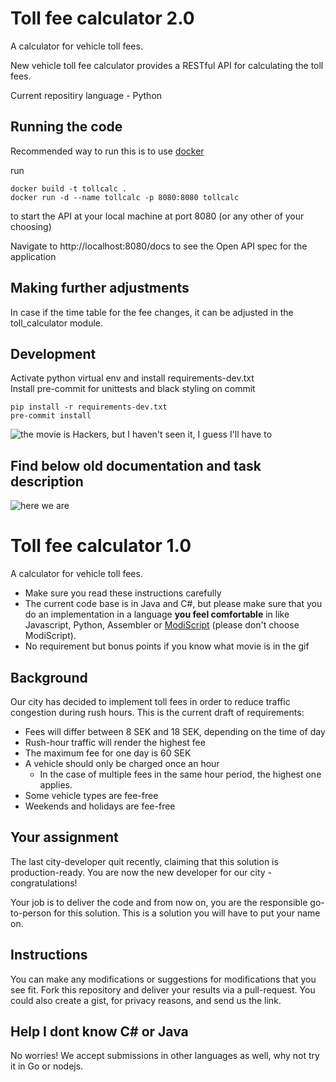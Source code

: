 # Toll fee calculator 2.0
A calculator for vehicle toll fees.

New vehicle toll fee calculator provides a RESTful API for calculating the toll fees. 

Current repositiry language - Python

## Running the code

Recommended way to run this is to use [docker](https://docs.docker.com/)

run 
```
docker build -t tollcalc .
docker run -d --name tollcalc -p 8080:8080 tollcalc
```
to start the API at your local machine at port 8080 (or any other of your choosing)

Navigate to http://localhost:8080/docs to see the Open API spec for the application

## Making further adjustments

In case if the time table for the fee changes, it can be adjusted in the toll_calculator module.

## Development

Activate python virtual env and install requirements-dev.txt  
Install pre-commit for unittests and black styling on commit 

```
pip install -r requirements-dev.txt
pre-commit install
```

![the movie is Hackers, but I haven't seen it, I guess I'll have to](https://i.giphy.com/media/v1.Y2lkPTc5MGI3NjExY29jdzFwYWF1MWU4d3J0ODUyM2YxZjUzamVkb3Fxa29nYjlkZGxjNyZlcD12MV9pbnRlcm5hbF9naWZfYnlfaWQmY3Q9Zw/aI7y2ZdVImJdhYOjLn/giphy.gif)

## Find below old documentation and task description 

![here we are](https://media.giphy.com/media/FnGJfc18tDDHy/giphy.gif)

# Toll fee calculator 1.0
A calculator for vehicle toll fees.

* Make sure you read these instructions carefully
* The current code base is in Java and C#, but please make sure that you do an implementation in a language **you feel comfortable** in like Javascript, Python, Assembler or [ModiScript](https://en.wikipedia.org/wiki/ModiScript) (please don't choose ModiScript). 
* No requirement but bonus points if you know what movie is in the gif

## Background
Our city has decided to implement toll fees in order to reduce traffic congestion during rush hours.
This is the current draft of requirements:
 
* Fees will differ between 8 SEK and 18 SEK, depending on the time of day 
* Rush-hour traffic will render the highest fee
* The maximum fee for one day is 60 SEK
* A vehicle should only be charged once an hour
  * In the case of multiple fees in the same hour period, the highest one applies.
* Some vehicle types are fee-free
* Weekends and holidays are fee-free

## Your assignment
The last city-developer quit recently, claiming that this solution is production-ready. 
You are now the new developer for our city - congratulations! 

Your job is to deliver the code and from now on, you are the responsible go-to-person for this solution. This is a solution you will have to put your name on. 

## Instructions
You can make any modifications or suggestions for modifications that you see fit. Fork this repository and deliver your results via a pull-request. You could also create a gist, for privacy reasons, and send us the link.

## Help I dont know C# or Java
No worries! We accept submissions in other languages as well, why not try it in Go or nodejs.


